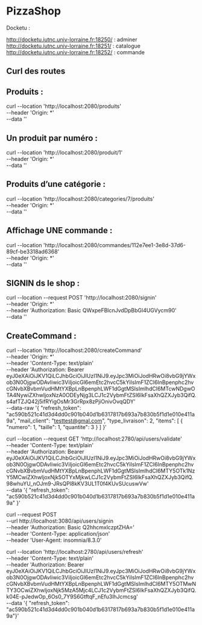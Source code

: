 # PizzaShop

Docketu : 

http://docketu.iutnc.univ-lorraine.fr:18250/ : adminer
http://docketu.iutnc.univ-lorraine.fr:18251/ : catalogue
http://docketu.iutnc.univ-lorraine.fr:18252/ : commande

## Curl des routes

## Produits :
curl --location 'http://localhost:2080/produits' \
--header 'Origin: *' \
--data ''

## Un produit par numéro :
curl --location 'http://localhost:2080/produit/1' \
--header 'Origin: *' \
--data ''

## Produits d’une catégorie :
curl --location 'http://localhost:2080/categories/7/produits' \
--header 'Origin: *' \
--data ''

## Affichage UNE commande :
curl --location 'http://localhost:2080/commandes/112e7ee1-3e8d-37d6-89cf-be3318ad6368' \
--header 'Origin: *' \
--data ''

## SIGNIN ds le shop :
curl --location --request POST 'http://localhost:2080/signin' \
--header 'Origin: *' \
--header 'Authorization: Basic QWxpeFBlcnJvdDpBbGl4UGVycm90' \
--data ''

## CreateCommand :
curl --location 'http://localhost:2080/createCommand' \
--header 'Origin: *' \
--header 'Content-Type: text/plain' \
--header 'Authorization: Bearer eyJ0eXAiOiJKV1QiLCJhbGciOiJIUzI1NiJ9.eyJpc3MiOiJodHRwOi8vbG9jYWxob3N0OjgwODAvIiwic3ViIjoicGl6emEtc2hvcC5kYiIsImF1ZCI6InBpenphc2hvcGNvbXBvbmVudHMtYXBpLnBpenphLWF1dGgtMSIsImlhdCI6MTcwNDgwOTA4NywiZXhwIjoxNzA0ODEyNjg3LCJ1c2VybmFtZSI6IkFsaXhQZXJyb3QifQ.s4afTZJQ42j5ifRYigOsMr3GrRpx8zPjiOnivOvqQDY' \
--data-raw '{
"refresh_token": "ac590b521c41d3d4dd0c901b040d1b6317817b693a7b830b5f1d1e010e411a9a",
"mail_client": "testtest@gmal.com", "type_livraison": 2,
"items": [
{
"numero": 1,
"taille": 1,
"quantite": 3
}
] }'


curl --location --request GET 'http://localhost:2780/api/users/validate' \
--header 'Content-Type: text/plain' \
--header 'Authorization: Bearer eyJ0eXAiOiJKV1QiLCJhbGciOiJIUzI1NiJ9.eyJpc3MiOiJodHRwOi8vbG9jYWxob3N0OjgwODAvIiwic3ViIjoicGl6emEtc2hvcC5kYiIsImF1ZCI6InBpenphc2hvcGNvbXBvbmVudHMtYXBpLnBpenphLWF1dGgtMSIsImlhdCI6MTY5OTk1NzY5MCwiZXhwIjoxNjk5OTYxMjkwLCJ1c2VybmFtZSI6IkFsaXhQZXJyb3QifQ.98whuYU_nOJm9-JRsQPl8kKV3UL1T0f4KUvSUcuswVw' \
--data '{
"refresh_token": "ac590b521c41d3d4dd0c901b040d1b6317817b693a7b830b5f1d1e010e411a9a"
}'


curl --request POST \
  --url http://localhost:3080/api/users/signin \
  --header 'Authorization: Basic Q2hhcmxlczptZHA=' \
  --header 'Content-Type: application/json' \
  --header 'User-Agent: insomnia/8.3.0'

curl --location 'http://localhost:2780/api/users/refresh' \
--header 'Content-Type: text/plain' \
--header 'Authorization: Bearer eyJ0eXAiOiJKV1QiLCJhbGciOiJIUzI1NiJ9.eyJpc3MiOiJodHRwOi8vbG9jYWxob3N0OjgwODAvIiwic3ViIjoicGl6emEtc2hvcC5kYiIsImF1ZCI6InBpenphc2hvcGNvbXBvbmVudHMtYXBpLnBpenphLWF1dGgtMSIsImlhdCI6MTY5OTMwNTY3OCwiZXhwIjoxNjk5MzA5Mjc4LCJ1c2VybmFtZSI6IkFsaXhQZXJyb3QifQ.k04E-pJedwOp_6Os0_7Y9S6GtftqF_nEfu3lhJcmcsg' \
--data '{    "refresh_token": "ac590b521c41d3d4dd0c901b040d1b6317817b693a7b830b5f1d1e010e411a9a"}'

